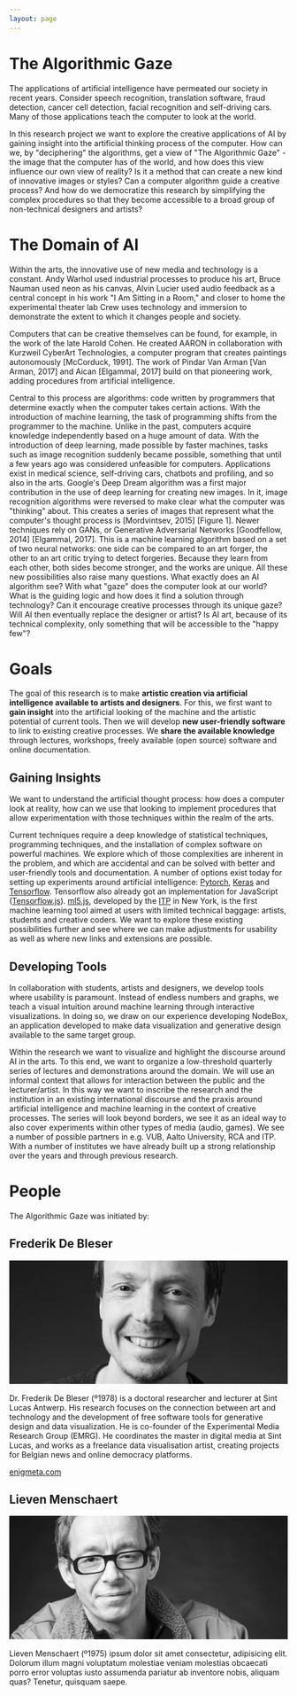 ```yaml
---
layout: page
---
```


# The Algorithmic Gaze

The applications of artificial intelligence have permeated our society in recent years. Consider speech recognition, translation software, fraud detection, cancer cell detection, facial recognition and self-driving cars. Many of those applications teach the computer to look at the world.

In this research project we want to explore the creative applications of AI by gaining insight into the artificial thinking process of the computer. How can we, by "deciphering" the algorithms, get a view of "The Algorithmic Gaze" - the image that the computer has of the world, and how does this view influence our own view of reality? Is it a method that can create a new kind of innovative images or styles? Can a computer algorithm guide a creative process? And how do we democratize this research by simplifying the complex procedures so that they become accessible to a broad group of non-technical designers and artists?

# The Domain of AI

Within the arts, the innovative use of new media and technology is a constant. Andy Warhol used industrial processes to produce his art, Bruce Nauman used neon as his canvas, Alvin Lucier used audio feedback as a central concept in his work "I Am Sitting in a Room," and closer to home the experimental theater lab Crew uses technology and immersion to demonstrate the extent to which it changes people and society.

Computers that can be creative themselves can be found, for example, in the work of the late Harold Cohen. He created AARON in collaboration with Kurzweil CyberArt Technologies, a computer program that creates paintings autonomously [McCorduck, 1991]. The work of Pindar Van Arman [Van Arman, 2017] and Aican [Elgammal, 2017] build on that pioneering work, adding procedures from artificial intelligence.

Central to this process are algorithms: code written by programmers that determine exactly when the computer takes certain actions. With the introduction of machine learning, the task of programming shifts from the programmer to the machine. Unlike in the past, computers acquire knowledge independently based on a huge amount of data. With the introduction of deep learning, made possible by faster machines, tasks such as image recognition suddenly became possible, something that until a few years ago was considered unfeasible for computers. Applications exist in medical science, self-driving cars, chatbots and profiling, and so also in the arts. Google's Deep Dream algorithm was a first major contribution in the use of deep learning for creating new images. In it, image recognition algorithms were reversed to make clear what the computer was "thinking" about. This creates a series of images that represent what the computer's thought process is [Mordvintsev, 2015] [Figure 1]. Newer techniques rely on GANs, or Generative Adversarial Networks [Goodfellow, 2014] [Elgammal, 2017]. This is a machine learning algorithm based on a set of two neural networks: one side can be compared to an art forger, the other to an art critic trying to detect forgeries. Because they learn from each other, both sides become stronger, and the works are unique. All these new possibilities also raise many questions. What exactly does an AI algorithm see? With what "gaze" does the computer look at our world? What is the guiding logic and how does it find a solution through technology? Can it encourage creative processes through its unique gaze? Will AI then eventually replace the designer or artist? Is AI art, because of its technical complexity, only something that will be accessible to the "happy few"?

# Goals

The goal of this research is to make **artistic creation via artificial intelligence available to artists and designers**. For this, we first want to **gain insight** into the artificial looking of the machine and the artistic potential of current tools. Then we will develop **new user-friendly software** to link to existing creative processes. We **share the available knowledge** through lectures, workshops, freely available (open source) software and online documentation.

## Gaining Insights

We want to understand the artificial thought process: how does a computer look at reality, how can we use that looking to implement procedures that allow experimentation with those techniques within the realm of the arts.

Current techniques require a deep knowledge of statistical techniques, programming techniques, and the installation of complex software on powerful machines. We explore which of those complexities are inherent in the problem, and which are accidental and can be solved with better and user-friendly tools and documentation. A number of options exist today for setting up experiments around artificial intelligence: [Pytorch](https://pytorch.org/), [Keras](https://keras.io/) and [Tensorflow](https://www.tensorflow.org/). Tensorflow also already got an implementation for JavaScript ([Tensorflow.js](https://www.tensorflow.org/js/)). [ml5.js](https://ml5js.org/), developed by the [ITP](https://tisch.nyu.edu/itp) in New York, is the first machine learning tool aimed at users with limited technical baggage: artists, students and creative coders. We want to explore these existing possibilities further and see where we can make adjustments for usability as well as where new links and extensions are possible.

## Developing Tools

In collaboration with students, artists and designers, we develop tools where usability is paramount. Instead of endless numbers and graphs, we teach a visual intuition around machine learning through interactive visualizations. In doing so, we draw on our experience developing NodeBox, an application developed to make data visualization and generative design available to the same target group.

Within the research we want to visualize and highlight the discourse around AI in the arts. To this end, we want to organize a low-threshold quarterly series of lectures and demonstrations around the domain. We will use an informal context that allows for interaction between the public and the lecturer/artist. In this way we want to inscribe the research and the institution in an existing international discourse and the praxis around artificial intelligence and machine learning in the context of creative processes. The series will look beyond borders, we see it as an ideal way to also cover experiments within other types of media (audio, games). We see a number of possible partners in e.g. VUB, Aalto University, RCA and ITP. With a number of institutes we have already built up a strong relationship over the years and through previous research.

# People

The Algorithmic Gaze was initiated by:

## Frederik De Bleser

<img src="/static/media/people/frederik-de-bleser.jpg" alt="Head shot of Frederik De Bleser" class="pull-right">

Dr. Frederik De Bleser (º1978) is a doctoral researcher and lecturer at Sint Lucas Antwerp. His research focuses on the connection between art and technology and the development of free software tools for generative design and data visualization. He is co-founder of the Experimental Media Research Group (EMRG). He coordinates the master in digital media at Sint Lucas, and works as a freelance data visualisation artist, creating projects for Belgian news and online democracy platforms.

[enigmeta.com](https://www.enigmeta.com/)

## Lieven Menschaert

<img src="/static/media/people/lieven-menschaert.jpg" alt="Head shot of Lieven Menschaert" class="pull-right">

Lieven Menschaert (º1975) ipsum dolor sit amet consectetur, adipisicing elit. Dolorum illum magni voluptatum molestiae veniam molestias obcaecati porro error voluptas iusto assumenda pariatur ab inventore nobis, aliquam quas? Tenetur, quisquam saepe.
